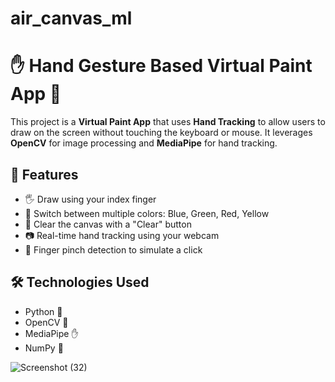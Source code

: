# air_canvas_ml
# ✋ Hand Gesture Based Virtual Paint App 🎨

This project is a **Virtual Paint App** that uses **Hand Tracking** to allow users to draw on the screen without touching the keyboard or mouse. It leverages **OpenCV** for image processing and **MediaPipe** for hand tracking.

## 🚀 Features

- 🖐️ Draw using your index finger
- 🎨 Switch between multiple colors: Blue, Green, Red, Yellow
- 🧹 Clear the canvas with a "Clear" button
- 📷 Real-time hand tracking using your webcam
- 🧠 Finger pinch detection to simulate a click

## 🛠️ Technologies Used

- Python 🐍
- OpenCV 🎥
- MediaPipe ✋
- NumPy 🔢

![Screenshot (32)](https://github.com/user-attachments/assets/7513fb71-945a-4fe5-b592-75bd840d1dc5)
